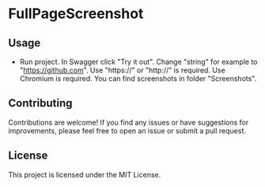 # FullPageScreenshot
## Usage

- Run project. In Swagger click "Try it out". Change "string" for example to "https://github.com". Use "https://" or "http://" is required. Use Chromium is required. 
 You can find screenshots in folder "Screenshots".

## Contributing
Contributions are welcome! If you find any issues or have suggestions for improvements, please feel free to open an issue or submit a pull request.

## License
This project is licensed under the MIT License.
